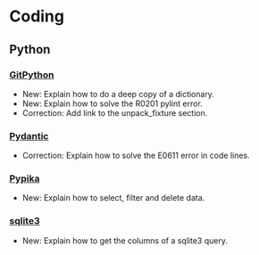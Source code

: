 # Coding

## Python

### [GitPython](pytest_cases.md)

* New: Explain how to do a deep copy of a dictionary.
* New: Explain how to solve the R0201 pylint error.
* Correction: Add link to the unpack_fixture section.

### [Pydantic](pydantic.md)

* Correction: Explain how to solve the E0611 error in code lines.

### [Pypika](pypika.md)

* New: Explain how to select, filter and delete data.

### [sqlite3](sqlite3.md)

* New: Explain how to get the columns of a sqlite3 query.